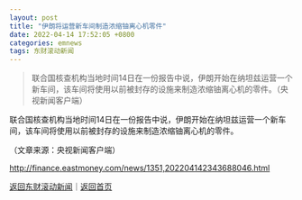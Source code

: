 ```yaml
---
layout: post
title: "伊朗将运营新车间制造浓缩铀离心机零件"
date: 2022-04-14 17:52:05 +0800
categories: emnews
tags: 东财滚动新闻
---
```

> 联合国核查机构当地时间14日在一份报告中说，伊朗开始在纳坦兹运营一个新车间，该车间将使用以前被封存的设施来制造浓缩铀离心机的零件。（央视新闻客户端）

<p>联合国核查机构当地时间14日在一份报告中说，伊朗开始在纳坦兹运营一个新车间，该车间将使用以前被封存的设施来制造浓缩铀离心机的零件。</p><p class="em_media">（文章来源：央视新闻客户端）</p>

<http://finance.eastmoney.com/news/1351,202204142343688046.html>

[返回东财滚动新闻](//finews.withounder.com/emnews/)｜[返回首页](//finews.withounder.com/)